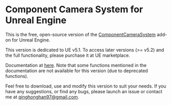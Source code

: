 # Component Camera System for Unreal Engine
This is the free, open-source version of the [ComponentCameraSystem](https://www.unrealengine.com/marketplace/product/7dd53db6fd3a4ccfa4c35e6b2125b742) add-on for Unreal Engine. 


This version is dedicated to UE v5.1. To access later versions (>= v5.2) and the full functionality, please purchase it at UE marketplace. 

Documentation at [here](https://sulleyyys-organization.gitbook.io/manuals-of-ccs/). Note that some functions mentioned in the documentation are not available for this version (due to deprecated functions).

Feel free to download, use and modify this version to suit your needs. If you have any suggestions, or find any bugs, please launch an issue or contact me at qinghonghan97@gmail.com.
